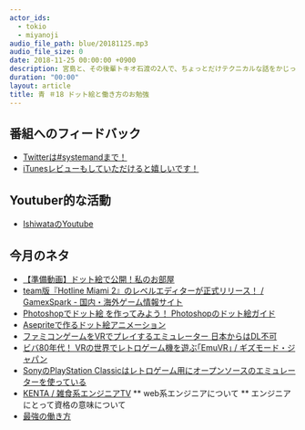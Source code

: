 ```yaml
---
actor_ids:
  - tokio
  - miyanoji
audio_file_path: blue/20181125.mp3
audio_file_size: 0
date: 2018-11-25 00:00:00 +0900
description: 宮島と、その後輩トキオ石渡の2人で、ちょっとだけテクニカルな話をかじっちゃおう！という趣旨で始めた、systemand.onlineのサブチャンネル青です。
duration: "00:00"
layout: article
title: 青 ＃18 ドット絵と働き方のお勉強
---
```

## 番組へのフィードバック
* [Twitterは#systemandまで！](https://twitter.com/search?q=%23systemand)
* [iTunesレビューもしていただけると嬉しいです！](https://itunes.apple.com/jp/podcast/systemand-online/id1205168408?mt=2)

## Youtuber的な活動
* [IshiwataのYoutube](https://www.youtube.com/channel/UC0dN6GcdwpQA-WdSfI2tmZQ)

## 今月のネタ
* [【準備動画】ドット絵で公開！私のお部屋](https://www.youtube.com/watch?v=mNVpztq9VCk)
* [team版『Hotline Miami 2』のレベルエディターが正式リリース！ / GamexSpark - 国内・海外ゲーム情報サイト](https://www.gamespark.jp/article/2016/06/23/66826.html)
* [Photoshopでドット絵 を作ってみよう！ Photoshopのドット絵ガイド](https://www.shutterstock.com/ja/blog/how-to-turn-any-photograph-into-pixel-art-with-photoshop)
* [Asepriteで作るドット絵アニメーション](http://bosukedot.hatenablog.com/entry/2017/12/08/011802)
* [ファミコンゲームをVRでプレイするエミュレーター 日本からはDL不可](https://www.gizmodo.jp/2018/11/emuvr.html)
* [ビバ80年代！ VRの世界でレトロゲーム機を遊ぶ｢EmuVR｣ / ギズモード・ジャパン](https://www.gizmodo.jp/2018/11/emuvr.html)
* [SonyのPlayStation Classicはレトロゲーム用にオープンソースのエミュレーターを使っている](https://jp.techcrunch.com/2018/11/10/2018-11-09-sonys-playstation-classic-uses-an-open-source-emulator-to-play-its-games/)
* [KENTA / 雑食系エンジニアTV](https://www.youtube.com/channel/UC_HLK-ksslL-Z_2wiIZDlMg)
** web系エンジニアについて
** エンジニアにとって資格の意味について
* [最強の働き方](https://www.audible.co.jp/pd/%E3%83%93%E3%82%B8%E3%83%8D%E3%82%B9-%E3%82%AD%E3%83%A3%E3%83%AA%E3%82%A2%E3%83%BB%E3%83%9E%E3%83%8D%E3%82%B8%E3%83%A1%E3%83%B3%E3%83%88-/%E6%9C%80%E5%BC%B7%E3%81%AE%E5%83%8D%E3%81%8D%E6%96%B9-%E3%82%AA%E3%83%BC%E3%83%87%E3%82%A3%E3%82%AA%E3%83%96%E3%83%83%E3%82%AF/B07G9Y6JSK?asin=B07G9Y6JSK&source_code=ASSORAP0511160006)

